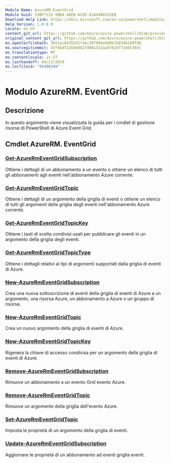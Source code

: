 ```yaml
---
Module Name: AzureRM.EventGrid
Module Guid: 53BF7132-5BB4-46EB-AC05-61A49A6CD5EB
Download Help Link: https://docs.microsoft.com/en-us/powershell/module/azurerm.eventgrid
Help Version: 1.0.0.0
Locale: en-US
content_git_url: https://github.com/Azure/azure-powershell/blob/preview/src/ResourceManager/EventGrid/Commands.EventGrid/help/AzureRM.EventGrid.md
original_content_git_url: https://github.com/Azure/azure-powershell/blob/preview/src/ResourceManager/EventGrid/Commands.EventGrid/help/AzureRM.EventGrid.md
ms.openlocfilehash: 3b51ac04355d1fabc30790be889b76834b189fd8
ms.sourcegitcommit: 43f4bdf2a59dd82fd881512aa9761bf72eb5703c
ms.translationtype: MT
ms.contentlocale: it-IT
ms.lasthandoff: 04/23/2019
ms.locfileid: "93490349"
---
```

# Modulo AzureRM. EventGrid
## Descrizione
In questo argomento viene visualizzata la guida per i cmdlet di gestione risorse di PowerShell di Azure Event Grid.

## Cmdlet AzureRM. EventGrid
### [Get-AzureRmEventGridSubscription](Get-AzureRmEventGridSubscription.md)
Ottiene i dettagli di un abbonamento a un evento o ottiene un elenco di tutti gli abbonamenti agli eventi nell'abbonamento Azure corrente.

### [Get-AzureRmEventGridTopic](Get-AzureRmEventGridTopic.md)
Ottiene i dettagli di un argomento della griglia di eventi o ottiene un elenco di tutti gli argomenti della griglia degli eventi nell'abbonamento Azure corrente.

### [Get-AzureRmEventGridTopicKey](Get-AzureRmEventGridTopicKey.md)
Ottiene i tasti di scelta condivisi usati per pubblicare gli eventi in un argomento della griglia degli eventi.

### [Get-AzureRmEventGridTopicType](Get-AzureRmEventGridTopicType.md)
Ottiene i dettagli relativi ai tipi di argomenti supportati dalla griglia di eventi di Azure.

### [New-AzureRmEventGridSubscription](New-AzureRmEventGridSubscription.md)
Crea una nuova sottoscrizione di eventi della griglia di eventi di Azure a un argomento, una risorsa Azure, un abbonamento a Azure o un gruppo di risorse.

### [New-AzureRmEventGridTopic](New-AzureRmEventGridTopic.md)
Crea un nuovo argomento della griglia di eventi di Azure.

### [New-AzureRmEventGridTopicKey](New-AzureRmEventGridTopicKey.md)
Rigenera la chiave di accesso condivisa per un argomento della griglia di eventi di Azure.

### [Remove-AzureRmEventGridSubscription](Remove-AzureRmEventGridSubscription.md)
Rimuove un abbonamento a un evento Grid evento Azure.

### [Remove-AzureRmEventGridTopic](Remove-AzureRmEventGridTopic.md)
Rimuove un argomento della griglia dell'evento Azure.

### [Set-AzureRmEventGridTopic](Set-AzureRmEventGridTopic.md)
Imposta le proprietà di un argomento della griglia di eventi.

### [Update-AzureRmEventGridSubscription](Update-AzureRmEventGridSubscription.md)
Aggiornare le proprietà di un abbonamento ad eventi griglia eventi.

